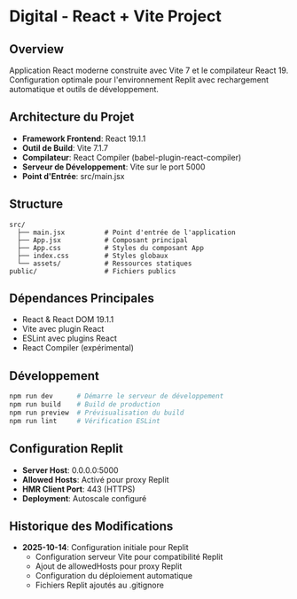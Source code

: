 # Digital - React + Vite Project

## Overview
Application React moderne construite avec Vite 7 et le compilateur React 19. Configuration optimale pour l'environnement Replit avec rechargement automatique et outils de développement.

## Architecture du Projet
- **Framework Frontend**: React 19.1.1
- **Outil de Build**: Vite 7.1.7
- **Compilateur**: React Compiler (babel-plugin-react-compiler)
- **Serveur de Développement**: Vite sur le port 5000
- **Point d'Entrée**: src/main.jsx

## Structure
```
src/
  ├── main.jsx          # Point d'entrée de l'application
  ├── App.jsx           # Composant principal
  ├── App.css           # Styles du composant App
  ├── index.css         # Styles globaux
  └── assets/           # Ressources statiques
public/                 # Fichiers publics
```

## Dépendances Principales
- React & React DOM 19.1.1
- Vite avec plugin React
- ESLint avec plugins React
- React Compiler (expérimental)

## Développement
```bash
npm run dev      # Démarre le serveur de développement
npm run build    # Build de production
npm run preview  # Prévisualisation du build
npm run lint     # Vérification ESLint
```

## Configuration Replit
- **Server Host**: 0.0.0.0:5000
- **Allowed Hosts**: Activé pour proxy Replit
- **HMR Client Port**: 443 (HTTPS)
- **Deployment**: Autoscale configuré

## Historique des Modifications
- **2025-10-14**: Configuration initiale pour Replit
  - Configuration serveur Vite pour compatibilité Replit
  - Ajout de allowedHosts pour proxy Replit
  - Configuration du déploiement automatique
  - Fichiers Replit ajoutés au .gitignore
